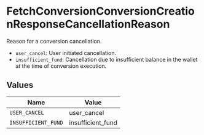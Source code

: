 # FetchConversionConversionCreationResponseCancellationReason

Reason for a conversion cancellation. 
  * `user_cancel`: User initiated cancellation.
  * `insufficient_fund`: Cancellation due to insufficient balance in the wallet at the time of conversion execution.



## Values

| Name                | Value               |
| ------------------- | ------------------- |
| `USER_CANCEL`       | user_cancel         |
| `INSUFFICIENT_FUND` | insufficient_fund   |